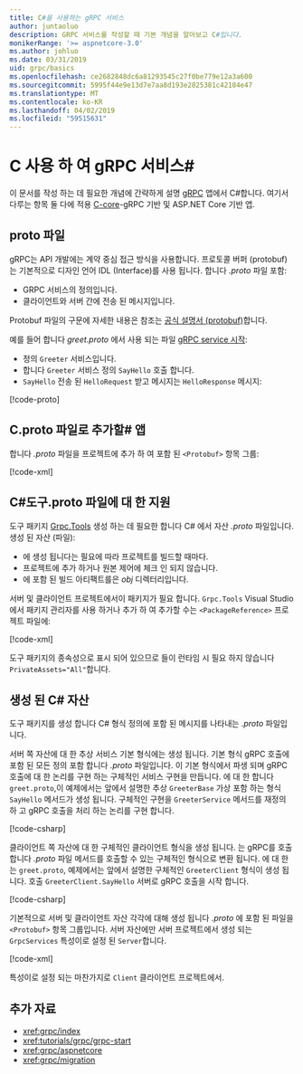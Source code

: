 ```yaml
---
title: C#을 사용하는 gRPC 서비스
author: juntaoluo
description: GRPC 서비스를 작성할 때 기본 개념을 알아보고 C#입니다.
monikerRange: '>= aspnetcore-3.0'
ms.author: johluo
ms.date: 03/31/2019
uid: grpc/basics
ms.openlocfilehash: ce2682848dc6a81293545c27f0be779e12a3a600
ms.sourcegitcommit: 5995f44e9e13d7e7aa8d193e2825381c42184e47
ms.translationtype: MT
ms.contentlocale: ko-KR
ms.lasthandoff: 04/02/2019
ms.locfileid: "59515631"
---
```

# <a name="grpc-services-with-c"></a>C 사용 하 여 gRPC 서비스\#

이 문서를 작성 하는 데 필요한 개념에 간략하게 설명 [gRPC](https://grpc.io/docs/guides/) 앱에서 C#합니다. 여기서 다루는 항목 둘 다에 적용 [C-core](https://grpc.io/blog/grpc-stacks)-gRPC 기반 및 ASP.NET Core 기반 앱.

## <a name="proto-file"></a>proto 파일

gRPC는 API 개발에는 계약 중심 접근 방식을 사용합니다. 프로토콜 버퍼 (protobuf)는 기본적으로 디자인 언어 IDL (Interface)를 사용 됩니다. 합니다 *.proto* 파일 포함:

* GRPC 서비스의 정의입니다.
* 클라이언트와 서버 간에 전송 된 메시지입니다.

Protobuf 파일의 구문에 자세한 내용은 참조는 [공식 설명서 (protobuf)](https://developers.google.com/protocol-buffers/docs/proto3)합니다.

예를 들어 합니다 *greet.proto* 에서 사용 되는 파일 [gRPC service 시작](xref:tutorials/grpc/grpc-start):

* 정의 `Greeter` 서비스입니다.
* 합니다 `Greeter` 서비스 정의 `SayHello` 호출 합니다.
* `SayHello` 전송 된 `HelloRequest` 받고 메시지는 `HelloResponse` 메시지:

[!code-proto[](~/tutorials/grpc/grpc-start/samples/GrpcStart/Protos/greet.proto)]

## <a name="add-a-proto-file-to-a-c-app"></a>C.proto 파일로 추가할\# 앱

합니다 *.proto* 파일을 프로젝트에 추가 하 여 포함 된 `<Protobuf>` 항목 그룹:

[!code-xml[](~/tutorials/grpc/grpc-start/samples/GrpcStart/GrpcGreeter.Server/GrpcGreeter.Server.csproj?highlight=2&range=7-10)]

## <a name="c-tooling-support-for-proto-files"></a>C#도구.proto 파일에 대 한 지원

도구 패키지 [Grpc.Tools](https://www.nuget.org/packages/Grpc.Tools/) 생성 하는 데 필요한 합니다 C# 에서 자산 *.proto* 파일입니다. 생성 된 자산 (파일):

* 에 생성 됩니다는 필요에 따라 프로젝트를 빌드할 때마다.
* 프로젝트에 추가 하거나 원본 제어에 체크 인 되지 않습니다.
* 에 포함 된 빌드 아티팩트를은 *obj* 디렉터리입니다.

서버 및 클라이언트 프로젝트에서이 패키지가 필요 합니다. `Grpc.Tools` Visual Studio에서 패키지 관리자를 사용 하거나 추가 하 여 추가할 수는 `<PackageReference>` 프로젝트 파일에:

[!code-xml[](~/tutorials/grpc/grpc-start/samples/GrpcStart/GrpcGreeter.Server/GrpcGreeter.Server.csproj?highlight=1&range=16)]

도구 패키지의 종속성으로 표시 되어 있으므로 들이 런타임 시 필요 하지 않습니다 `PrivateAssets="All"`합니다.

## <a name="generated-c-assets"></a>생성 된 C# 자산

도구 패키지를 생성 합니다 C# 형식 정의에 포함 된 메시지를 나타내는 *.proto* 파일입니다.

서버 쪽 자산에 대 한 추상 서비스 기본 형식에는 생성 됩니다. 기본 형식 gRPC 호출에 포함 된 모든 정의 포함 합니다 *.proto* 파일입니다. 이 기본 형식에서 파생 되며 gRPC 호출에 대 한 논리를 구현 하는 구체적인 서비스 구현을 만듭니다. 에 대 한 합니다 `greet.proto`,이 예제에서는 앞에서 설명한 추상 `GreeterBase` 가상 포함 하는 형식 `SayHello` 메서드가 생성 됩니다. 구체적인 구현을 `GreeterService` 메서드를 재정의 하 고 gRPC 호출을 처리 하는 논리를 구현 합니다.

[!code-csharp[](~/tutorials/grpc/grpc-start/samples/GrpcStart/GrpcGreeter.Server/Services/GreeterService.cs?name=snippet)]

클라이언트 쪽 자산에 대 한 구체적인 클라이언트 형식을 생성 됩니다. 는 gRPC를 호출 합니다 *.proto* 파일 메서드를 호출할 수 있는 구체적인 형식으로 변환 됩니다. 에 대 한는 `greet.proto`, 예제에서는 앞에서 설명한 구체적인 `GreeterClient` 형식이 생성 됩니다. 호출 `GreeterClient.SayHello` 서버로 gRPC 호출을 시작 합니다.

[!code-csharp[](~/tutorials/grpc/grpc-start/samples/GrpcStart/GrpcGreeter.Client/Program.cs?highlight=9-11&name=snippet)]

기본적으로 서버 및 클라이언트 자산 각각에 대해 생성 됩니다 *.proto* 에 포함 된 파일을 `<Protobuf>` 항목 그룹입니다. 서버 자산에만 서버 프로젝트에서 생성 되는 `GrpcServices` 특성이로 설정 된 `Server`합니다.

[!code-xml[](~/tutorials/grpc/grpc-start/samples/GrpcStart/GrpcGreeter.Server/GrpcGreeter.Server.csproj?highlight=2&range=7-10)]

특성이로 설정 되는 마찬가지로 `Client` 클라이언트 프로젝트에서.

## <a name="additional-resources"></a>추가 자료

* <xref:grpc/index>
* <xref:tutorials/grpc/grpc-start>
* <xref:grpc/aspnetcore>
* <xref:grpc/migration>

